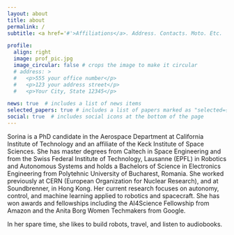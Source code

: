 ```yaml
---
layout: about
title: about
permalink: /
subtitle: <a href='#'>Affiliations</a>. Address. Contacts. Moto. Etc.

profile:
  align: right
  image: prof_pic.jpg
  image_circular: false # crops the image to make it circular
  # address: >
  #   <p>555 your office number</p>
  #   <p>123 your address street</p>
  #   <p>Your City, State 12345</p>

news: true  # includes a list of news items
selected_papers: true # includes a list of papers marked as "selected={true}"
social: true  # includes social icons at the bottom of the page
---
```


Sorina is a PhD candidate in the Aerospace Department at California Institute of Technology and an affiliate of the Keck Institute of Space Sciences. She has master degrees from Caltech in Space Engineering and from the Swiss Federal Institute of Technology, Lausanne (EPFL) in Robotics and Autonomous Systems and holds a Bachelors of Science in Electronics Engineering from Polytehnic University of Bucharest, Romania.
She worked previously at CERN (European Organization for Nuclear Research), and at Soundbrenner, in Hong Kong.
Her current research focuses on autonomy, control, and machine learning applied to robotics and spacecraft. 
She has won awards and fellowships including the AI4Science Fellowship from Amazon and the Anita Borg Women Techmakers from Google. 

In her spare time, she likes to build robots, travel, and listen to audiobooks.
